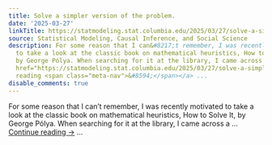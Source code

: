 ```yaml
---
title: Solve a simpler version of the problem.
date: '2025-03-27'
linkTitle: https://statmodeling.stat.columbia.edu/2025/03/27/solve-a-simpler-version-of-the-problem/
source: Statistical Modeling, Causal Inference, and Social Science
description: For some reason that I can&#8217;t remember, I was recently motivated
  to take a look at the classic book on mathematical heuristics, How to Solve It,
  by George Pólya. When searching for it at the library, I came across a &#8230; <a
  href="https://statmodeling.stat.columbia.edu/2025/03/27/solve-a-simpler-version-of-the-problem/">Continue
  reading <span class="meta-nav">&#8594;</span></a> ...
disable_comments: true
---
```

For some reason that I can&#8217;t remember, I was recently motivated to take a look at the classic book on mathematical heuristics, How to Solve It, by George Pólya. When searching for it at the library, I came across a &#8230; <a href="https://statmodeling.stat.columbia.edu/2025/03/27/solve-a-simpler-version-of-the-problem/">Continue reading <span class="meta-nav">&#8594;</span></a> ...